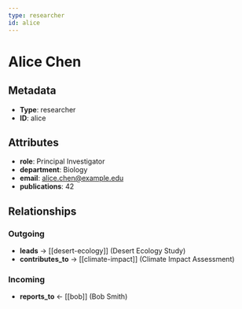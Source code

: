 ```yaml
---
type: researcher
id: alice
---
```


# Alice Chen

## Metadata

- **Type**: researcher
- **ID**: alice

## Attributes

- **role**: Principal Investigator
- **department**: Biology
- **email**: alice.chen@example.edu
- **publications**: 42

## Relationships

### Outgoing

- **leads** → [[desert-ecology]] (Desert Ecology Study)
- **contributes_to** → [[climate-impact]] (Climate Impact Assessment)

### Incoming

- **reports_to** ← [[bob]] (Bob Smith)

